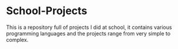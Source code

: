 # School-Projects
This is a repository full of projects I did at school, it contains various programming languages and the projects range from very simple to complex.
